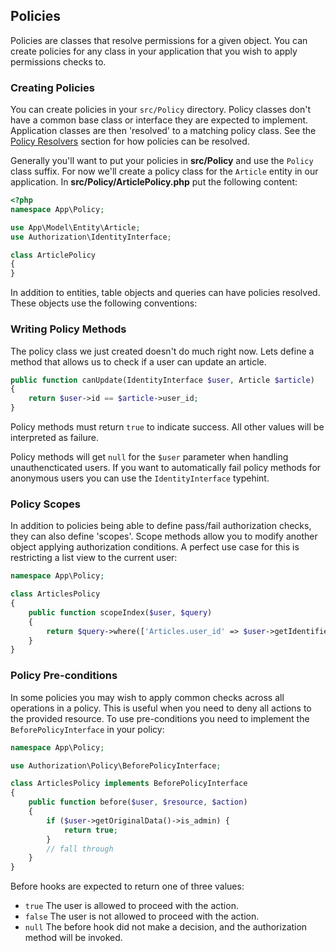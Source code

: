 ## Policies

Policies are classes that resolve permissions for a given object. You can create
policies for any class in your application that you wish to apply permissions
checks to.

### Creating Policies

You can create policies in your `src/Policy` directory. Policy classes don't
have a common base class or interface they are expected to implement.
Application classes are then 'resolved' to a matching policy class. See the
[Policy Resolvers](../Policy-Resolvers.md) section for how policies can be
resolved.

Generally you'll want to put your policies in **src/Policy** and use the
``Policy`` class suffix. For now we'll create a policy class for the `Article`
entity in our application.  In **src/Policy/ArticlePolicy.php** put the
following content:

```php
<?php
namespace App\Policy;

use App\Model\Entity\Article;
use Authorization\IdentityInterface;

class ArticlePolicy
{
}
```

In addition to entities, table objects and queries can have policies resolved.
These objects use the following conventions:


### Writing Policy Methods

The policy class we just created doesn't do much right now. Lets define a method
that allows us to check if a user can update an article.

```php
public function canUpdate(IdentityInterface $user, Article $article)
{
    return $user->id == $article->user_id;
}
```

Policy methods must return `true` to indicate success. All other values will be
interpreted as failure.

Policy methods will get ``null`` for the ``$user`` parameter when handling
unauthencticated users. If you want to automatically fail policy methods for
anonymous users you can use the `IdentityInterface` typehint.

### Policy Scopes

In addition to policies being able to define pass/fail authorization checks,
they can also define 'scopes'. Scope methods allow you to modify another object
applying authorization conditions. A perfect use case for this is restricting
a list view to the current user:

```php
namespace App\Policy;

class ArticlesPolicy
{
    public function scopeIndex($user, $query)
    {
        return $query->where(['Articles.user_id' => $user->getIdentifier()]);
    }
}
```


### Policy Pre-conditions

In some policies you may wish to apply common checks across all operations in
a policy. This is useful when you need to deny all actions to the provided
resource. To use pre-conditions you need to implement the `BeforePolicyInterface`
in your policy:

```php
namespace App\Policy;

use Authorization\Policy\BeforePolicyInterface;

class ArticlesPolicy implements BeforePolicyInterface
{
    public function before($user, $resource, $action)
    {
        if ($user->getOriginalData()->is_admin) {
            return true;
        }
        // fall through
    }
}
```

Before hooks are expected to return one of three values:

- `true` The user is allowed to proceed with the action.
- `false` The user is not allowed to proceed with the action.
- `null` The before hook did not make a decision, and the authorization method
  will be invoked.
